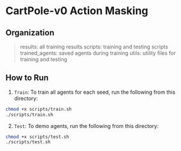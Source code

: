 # CartPole-v0 Action Masking

## Organization
> results: all training results
> scripts: training and testing scripts
> trained_agents: saved agents during training
> utils: utility files for training and testing

## How to Run
1. `Train`: To train all agents for each seed, run the following from this directory:
```bash
chmod +x scripts/train.sh
./scripts/train.sh
```

2. `Test`: To demo agents, run the following from this directory:
```bash
chmod +x scripts/test.sh
./scripts/test.sh
```